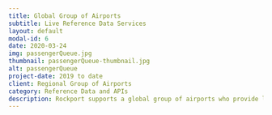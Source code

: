 ```yaml
---
title: Global Group of Airports
subtitle: Live Reference Data Services
layout: default
modal-id: 6
date: 2020-03-24
img: passengerQueue.jpg
thumbnail: passengerQueue-thumbnail.jpg
alt: passengerQueue
project-date: 2019 to date
client: Regional Group of Airports
category: Reference Data and APIs
description: Rockport supports a global group of airports who provide live passenger queue information via standard APIs that have been defined using the ACRIS Semantic Model. The Rockport reference data repository platform is integrated into the API platform to provide live reference data to enrich the airport passenger data before being passed back to the consumer. 
---
```

